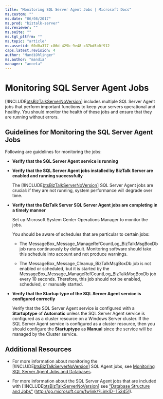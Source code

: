 ```yaml
---
title: "Monitoring SQL Server Agent Jobs | Microsoft Docs"
ms.custom: ""
ms.date: "06/08/2017"
ms.prod: "biztalk-server"
ms.reviewer: ""
ms.suite: ""
ms.tgt_pltfrm: ""
ms.topic: "article"
ms.assetid: 60d0a377-c86d-429b-9e48-c37bd5b0f912
caps.latest.revision: 4
author: "MandiOhlinger"
ms.author: "mandia"
manager: "anneta"
---
```

# Monitoring SQL Server Agent Jobs
[!INCLUDE[btsBizTalkServerNoVersion](../includes/btsbiztalkservernoversion-md.md)] includes multiple SQL Server Agent jobs that perform important functions to keep your servers operational and healthy. You should monitor the health of these jobs and ensure that they are running without errors.  

## Guidelines for Monitoring the SQL Server Agent Jobs  
 Following are guidelines for monitoring the jobs:  

- **Verify that the SQL Server Agent service is running**  

- **Verify that the SQL Server Agent jobs installed by BizTalk Server are enabled and running successfully**  

   The [!INCLUDE[btsBizTalkServerNoVersion](../includes/btsbiztalkservernoversion-md.md)] SQL Server Agent jobs are crucial: if they are not running, system performance will degrade over time.  

- **Verify that the BizTalk Server SQL Server Agent jobs are completing in a timely manner**  

   Set up Microsoft System Center Operations Manager to monitor the jobs.  

   You should be aware of schedules that are particular to certain jobs:  

  -   The MessageBox_Message_ManageRefCountLog_BizTalkMsgBoxDb job runs continuously by default. Monitoring software should take this schedule into account and not produce warnings.  

  -   The MessageBox_Message_Cleanup_BizTalkMsgBoxDb job is not enabled or scheduled, but it is started by the MessageBox_Message_ManageRefCountLog_BizTalkMsgBoxDb job every 10 seconds. Therefore, this job should not be enabled, scheduled, or manually started.  

- **Verify that the Startup type of the SQL Server Agent service is configured correctly**  

   Verify that the SQL Server Agent service is configured with a **Startuptype** of **Automatic** unless the SQL Server Agent service is configured as a cluster resource on a Windows Server cluster. If the SQL Server Agent service is configured as a cluster resource, then you should configure the **Startuptype** as **Manual** since the service will be managed by the Cluster service.  

## Additional Resources  

- For more information about monitoring the [!INCLUDE[btsBizTalkServerNoVersion](../includes/btsbiztalkservernoversion-md.md)] SQL Agent jobs, see [Monitoring SQL Server Agent Jobs and Databases](../technical-guides/monitoring-sql-server-agent-jobs-and-databases.md).  

- For more information about the SQL Server Agent jobs that are included with [!INCLUDE[btsBizTalkServerNoVersion](../includes/btsbiztalkservernoversion-md.md)] see ["Database Structure and Jobs"](http://go.microsoft.com/fwlink/?LinkID=153451) (<http://go.microsoft.com/fwlink/?LinkID=153451>).

